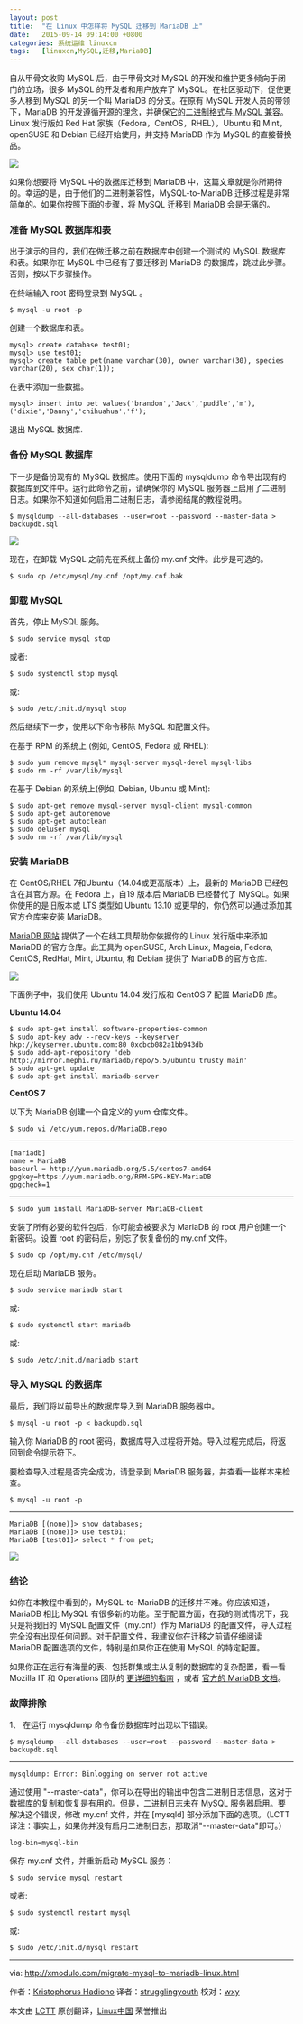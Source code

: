 ```yaml
---
layout: post
title:	"在 Linux 中怎样将 MySQL 迁移到 MariaDB 上"
date:	2015-09-14 09:14:00 +0800 
categories:	系统运维 linuxcn 
tags:	[linuxcn,MySQL,迁移,MariaDB]
---
```



自从甲骨文收购 MySQL 后，由于甲骨文对 MySQL 的开发和维护更多倾向于闭门的立场，很多 MySQL 的开发者和用户放弃了 MySQL。在社区驱动下，促使更多人移到 MySQL 的另一个叫 MariaDB 的分支。在原有 MySQL 开发人员的带领下，MariaDB 的开发遵循开源的理念，并确保[它的二进制格式与 MySQL 兼容](https://mariadb.com/kb/en/mariadb/mariadb-vs-mysql-compatibility/)。Linux 发行版如 Red Hat 家族（Fedora，CentOS，RHEL），Ubuntu 和 Mint，openSUSE 和 Debian 已经开始使用，并支持 MariaDB 作为 MySQL 的直接替换品。


![](/Asserts/Images//attachment/album/201509/13/212003cfteafjxezxxfefs.jpg)


如果你想要将 MySQL 中的数据库迁移到 MariaDB 中，这篇文章就是你所期待的。幸运的是，由于他们的二进制兼容性，MySQL-to-MariaDB 迁移过程是非常简单的。如果你按照下面的步骤，将 MySQL 迁移到 MariaDB 会是无痛的。


### 准备 MySQL 数据库和表


出于演示的目的，我们在做迁移之前在数据库中创建一个测试的 MySQL 数据库和表。如果你在 MySQL 中已经有了要迁移到 MariaDB 的数据库，跳过此步骤。否则，按以下步骤操作。


在终端输入 root 密码登录到 MySQL 。



```
$ mysql -u root -p 

```

创建一个数据库和表。



```
mysql> create database test01;
mysql> use test01;
mysql> create table pet(name varchar(30), owner varchar(30), species varchar(20), sex char(1));

```

在表中添加一些数据。



```
mysql> insert into pet values('brandon','Jack','puddle','m'),('dixie','Danny','chihuahua','f'); 

```

退出 MySQL 数据库.


### 备份 MySQL 数据库


下一步是备份现有的 MySQL 数据库。使用下面的 mysqldump 命令导出现有的数据库到文件中。运行此命令之前，请确保你的 MySQL 服务器上启用了二进制日志。如果你不知道如何启用二进制日志，请参阅结尾的教程说明。



```
$ mysqldump --all-databases --user=root --password --master-data > backupdb.sql 

```

![](/Asserts/Images//attachment/album/201509/13/212006qh7hw8bnfkhnuhng.jpg)


现在，在卸载 MySQL 之前先在系统上备份 my.cnf 文件。此步是可选的。



```
$ sudo cp /etc/mysql/my.cnf /opt/my.cnf.bak 

```

### 卸载 MySQL


首先，停止 MySQL 服务。



```
$ sudo service mysql stop

```

或者:



```
$ sudo systemctl stop mysql

```

或:



```
$ sudo /etc/init.d/mysql stop 

```

然后继续下一步，使用以下命令移除 MySQL 和配置文件。


在基于 RPM 的系统上 (例如, CentOS, Fedora 或 RHEL):



```
$ sudo yum remove mysql* mysql-server mysql-devel mysql-libs
$ sudo rm -rf /var/lib/mysql 

```

在基于 Debian 的系统上(例如, Debian, Ubuntu 或 Mint):



```
$ sudo apt-get remove mysql-server mysql-client mysql-common
$ sudo apt-get autoremove
$ sudo apt-get autoclean
$ sudo deluser mysql
$ sudo rm -rf /var/lib/mysql 

```

### 安装 MariaDB


在 CentOS/RHEL 7和Ubuntu（14.04或更高版本）上，最新的 MariaDB 已经包含在其官方源。在 Fedora 上，自19 版本后 MariaDB 已经替代了 MySQL。如果你使用的是旧版本或 LTS 类型如 Ubuntu 13.10 或更早的，你仍然可以通过添加其官方仓库来安装 MariaDB。


[MariaDB 网站](https://downloads.mariadb.org/mariadb/repositories/#mirror=aasaam) 提供了一个在线工具帮助你依据你的 Linux 发行版中来添加 MariaDB 的官方仓库。此工具为 openSUSE, Arch Linux, Mageia, Fedora, CentOS, RedHat, Mint, Ubuntu, 和 Debian 提供了 MariaDB 的官方仓库.


![](/Asserts/Images//attachment/album/201509/13/212009l3liivqs1in0i77i.jpg)


下面例子中，我们使用 Ubuntu 14.04 发行版和 CentOS 7 配置 MariaDB 库。


**Ubuntu 14.04**



```
$ sudo apt-get install software-properties-common
$ sudo apt-key adv --recv-keys --keyserver hkp://keyserver.ubuntu.com:80 0xcbcb082a1bb943db
$ sudo add-apt-repository 'deb http://mirror.mephi.ru/mariadb/repo/5.5/ubuntu trusty main'
$ sudo apt-get update
$ sudo apt-get install mariadb-server 

```

**CentOS 7**


以下为 MariaDB 创建一个自定义的 yum 仓库文件。



```
$ sudo vi /etc/yum.repos.d/MariaDB.repo 

```



---



```
[mariadb]
name = MariaDB
baseurl = http://yum.mariadb.org/5.5/centos7-amd64
gpgkey=https://yum.mariadb.org/RPM-GPG-KEY-MariaDB
gpgcheck=1

```



---



```
$ sudo yum install MariaDB-server MariaDB-client 

```

安装了所有必要的软件包后，你可能会被要求为 MariaDB 的 root 用户创建一个新密码。设置 root 的密码后，别忘了恢复备份的 my.cnf 文件。



```
$ sudo cp /opt/my.cnf /etc/mysql/

```

现在启动 MariaDB 服务。



```
$ sudo service mariadb start

```

或:



```
$ sudo systemctl start mariadb

```

或:



```
$ sudo /etc/init.d/mariadb start 

```

### 导入 MySQL 的数据库


最后，我们将以前导出的数据库导入到 MariaDB 服务器中。



```
$ mysql -u root -p < backupdb.sql 

```

输入你 MariaDB 的 root 密码，数据库导入过程将开始。导入过程完成后，将返回到命令提示符下。


要检查导入过程是否完全成功，请登录到 MariaDB 服务器，并查看一些样本来检查。



```
$ mysql -u root -p

```



---



```
MariaDB [(none)]> show databases;
MariaDB [(none)]> use test01;
MariaDB [test01]> select * from pet; 

```

![](/Asserts/Images//attachment/album/201509/13/212018xcndeiyhn077fidr.jpg)


### 结论


如你在本教程中看到的，MySQL-to-MariaDB 的迁移并不难。你应该知道，MariaDB 相比 MySQL 有很多新的功能。至于配置方面，在我的测试情况下，我只是将我旧的 MySQL 配置文件（my.cnf）作为 MariaDB 的配置文件，导入过程完全没有出现任何问题。对于配置文件，我建议你在迁移之前请仔细阅读 MariaDB 配置选项的文件，特别是如果你正在使用 MySQL 的特定配置。


如果你正在运行有海量的表、包括群集或主从复制的数据库的复杂配置，看一看 Mozilla IT 和 Operations 团队的 [更详细的指南](https://blog.mozilla.org/it/2013/12/16/upgrading-from-mysql-5-1-to-mariadb-5-5/) ，或者 [官方的 MariaDB 文档](https://mariadb.com/kb/en/mariadb/documentation/)。


### 故障排除


1、 在运行 mysqldump 命令备份数据库时出现以下错误。



```
$ mysqldump --all-databases --user=root --password --master-data > backupdb.sql 

```



---



```
mysqldump: Error: Binlogging on server not active

```

通过使用 "--master-data"，你可以在导出的输出中包含二进制日志信息，这对于数据库的复制和恢复是有用的。但是，二进制日志未在 MySQL 服务器启用。要解决这个错误，修改 my.cnf 文件，并在 [mysqld] 部分添加下面的选项。（LCTT 译注：事实上，如果你并没有启用二进制日志，那取消"--master-data"即可。）



```
log-bin=mysql-bin

```

保存 my.cnf 文件，并重新启动 MySQL 服务：



```
$ sudo service mysql restart

```

或者:



```
$ sudo systemctl restart mysql

```

或:



```
$ sudo /etc/init.d/mysql restart 

```



---


via: <http://xmodulo.com/migrate-mysql-to-mariadb-linux.html>


作者：[Kristophorus Hadiono](http://xmodulo.com/author/kristophorus) 译者：[strugglingyouth](https://github.com/strugglingyouth) 校对：[wxy](https://github.com/wxy)


本文由 [LCTT](https://github.com/LCTT/TranslateProject) 原创翻译，[Linux中国](http://linux.cn/) 荣誉推出
